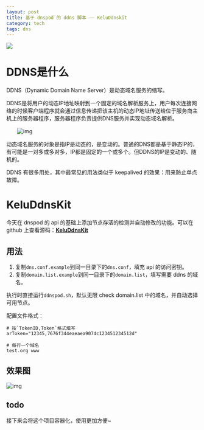 ```yaml
---
layout: post
title: 基于 dnspod 的 ddns 脚本 —— KeluDdnskit
category: tech
tags: dns
---
```

![](https://cdn.kelu.org/blog/tags/dns.jpg)

# DDNS是什么

DDNS（Dynamic Domain Name Server）是动态域名服务的缩写。

DDNS是将用户的动态IP地址映射到一个固定的域名解析服务上，用户每次连接网络的时候客户端程序就会通过信息传递把该主机的动态IP地址传送给位于服务商主机上的服务器程序，服务器程序负责提供DNS服务并实现动态域名解析。

　　![img](http://cdn.kelu.org/blog/2018/03/20160621164657407.png)

动态域名服务的对象是指IP是动态的，是变动的。普通的DNS都是基于静态IP的，有可能是一对多或多对多，IP都是固定的一个或多个。但DDNS的IP是变动的、随机的。

DDNS 有很多用处，其中最常见的用法类似于 keepalived 的效果：用来防止单点故障。

# KeluDdnsKit

今天在 dnspod 的 api 的基础上添加节点存活的检测并自动修改的功能。可以在 github 上查看源码：**[KeluDdnsKit](https://github.com/kelvinblood/KeluDdnsKit)** 

## 用法

1. 复制`dns.conf.example`到同一目录下的`dns.conf`，填充 api 的访问密钥。
2. 复制`domain.list.example`到同一目录下的`domain.list`，填写需要 ddns 的域名。

执行时直接运行`ddnspod.sh`，默认无限 check domain.list 中的域名，并自动选择可用节点。

配置文件格式：

```
# 按`TokenID,Token`格式填写
arToken="12345,7676f344eaeaea9074c123451234512d"

# 每行一个域名
test.org www
```

## 效果图

![img](http://cdn.kelu.org/blog/2018/03/keluddnskit.jpg)



## todo

接下来会将这个项目容器化，使用更加方便~